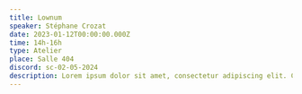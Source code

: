 ```yaml
---
title: Lownum
speaker: Stéphane Crozat
date: 2023-01-12T00:00:00.000Z
time: 14h-16h
type: Atelier
place: Salle 404
discord: sc-02-05-2024
description: Lorem ipsum dolor sit amet, consectetur adipiscing elit. Cras vestibulum eros et venenatis accumsan. Phasellus neque magna, laoreet eu lacus at, rutrum consectetur enim. Nullam porta justo eget massa ornare elementum. Nullam volutpat sed mi a condimentum. Nam gravida interdum ante ut placerat. Donec at enim ut nunc condimentum tristique ac eu turpis.
---
```

